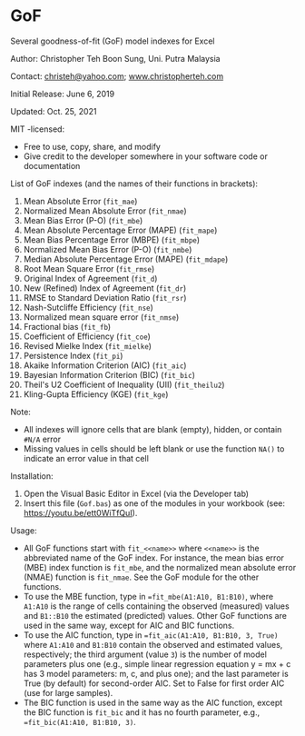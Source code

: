  # GoF
 Several goodness-of-fit (GoF) model indexes for Excel


 Author: Christopher Teh Boon Sung, Uni. Putra Malaysia

 Contact: christeh@yahoo.com; www.christopherteh.com

 Initial Release: June 6, 2019

 Updated: Oct. 25, 2021


 MIT -licensed:
 *  Free to use, copy, share, and modify
 *  Give credit to the developer somewhere in your software code or documentation


 List of GoF indexes (and the names of their functions in brackets):
 1.  Mean Absolute Error (`fit_mae`)
 1.  Normalized Mean Absolute Error (`fit_nmae`)
 1.  Mean Bias Error (P-O) (`fit_mbe`)
 1.  Mean Absolute Percentage Error (MAPE) (`fit_mape`)
 1.  Mean Bias Percentage Error (MBPE) (`fit_mbpe`)
 1.  Normalized Mean Bias Error (P-O) (`fit_nmbe`)
 1.  Median Absolute Percentage Error (MAPE) (`fit_mdape`)
 1.  Root Mean Square Error (`fit_rmse`)
 1.  Original Index of Agreement (`fit_d`)
 1.  New (Refined) Index of Agreement (`fit_dr`)
 1.  RMSE to Standard Deviation Ratio (`fit_rsr`)
 1.  Nash-Sutcliffe Efficiency (`fit_nse`)
 1.  Normalized mean square error (`fit_nmse`)
 1.  Fractional bias (`fit_fb`)
 1.  Coefficient of Efficiency (`fit_coe`)
 1.  Revised Mielke Index (`fit_mielke`)
 1.  Persistence Index (`fit_pi`)
 1.  Akaike Information Criterion (AIC) (`fit_aic`)
 1.  Bayesian Information Criterion (BIC) (`fit_bic`)
 1.  Theil's U2 Coefficient of Inequality (UII) (`fit_theilu2`)
 1.  Kling-Gupta Efficiency (KGE) (`fit_kge`)


 Note:
 *  All indexes will ignore cells that are blank (empty), hidden, or contain `#N/A` error
 *  Missing values in cells should be left blank or use the function `NA()` to indicate an error value in that cell


 Installation:
 1. Open the Visual Basic Editor in Excel (via the Developer tab)
 1. Insert this file (`Gof.bas`) as one of the modules in your workbook (see: https://youtu.be/ett0WiTfQuI).


 Usage:
 * All GoF functions start with `fit_<<name>>` where `<<name>>` is the abbreviated name of the GoF index. For instance, the mean bias error (MBE) index function is `fit_mbe`, and the normalized mean absolute error (NMAE) function is `fit_nmae`. See the GoF module for the other functions.
 * To use the MBE function, type in `=fit_mbe(A1:A10, B1:B10)`, where `A1:A10` is the range of cells containing the observed (measured) values and `B1::B10` the estimated (predicted) values. Other GoF functions are used in the same way, except for AIC and BIC functions.
 * To use the AIC function, type in `=fit_aic(A1:A10, B1:B10, 3, True)` where `A1:A10` and `B1:B10` contain the observed and estimated values, respectively; the third argument (value `3`) is the number of model parameters plus one (e.g., simple linear regression equation y = mx + c has 3 model parameters: m, c, and plus one); and the last parameter is True (by default) for second-order AIC. Set to False for first order AIC (use for large samples).
 * The BIC function is used in the same way as the AIC function, except the BIC function is `fit_bic` and it has no fourth parameter, e.g., `=fit_bic(A1:A10, B1:B10, 3)`.

